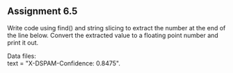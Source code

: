 ## Assignment 6.5  

Write code using find() and string slicing to extract the number at the end of the line below. Convert the extracted value to a floating point number and print it out.

Data files:  
text = "X-DSPAM-Confidence:    0.8475".